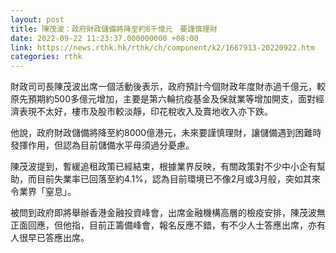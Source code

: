 ```yaml
---
layout: post
title: 陳茂波：政府財政儲備將降至約8千億元　要謹慎理財
date: 2022-09-22 11:23:37.000000000 +08:00
link: https://news.rthk.hk/rthk/ch/component/k2/1667913-20220922.htm
categories: rthk
---
```


財政司司長陳茂波出席一個活動後表示，政府預計今個財政年度財赤過千億元，較原先預期約500多億元增加，主要是第六輪抗疫基金及保就業等增加開支，面對經濟表現不太好，樓市及股市較淡靜，印花稅收入及賣地收入亦下跌。

他說，政府財政儲備將降至約8000億港元，未來要謹慎理財，讓儲備遇到困難時發揮作用，但認為目前儲備水平毋須過分憂慮。

陳茂波提到，暫緩追租政策已經結束，根據業界反映，有關政策對不少中小企有幫助，而目前失業率已回落至約4.1%，認為目前環境已不像2月或3月般，突如其來令業界「窒息」。

被問到政府即將舉辦香港金融投資峰會，出席金融機構高層的檢疫安排，陳茂波無正面回應，但他指，目前正籌備峰會，報名反應不錯，有不少人士答應出席，亦有人很早已答應出席。
